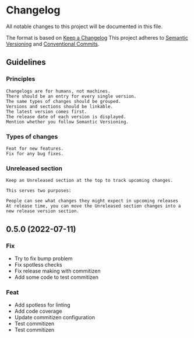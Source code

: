 # Changelog

All notable changes to this project will be documented in this file.

The format is based on [Keep a Changelog](http://keepachangelog.com/en/1.0.0/)
This project adheres to [Semantic Versioning](http://semver.org/spec/v2.0.0.html)
and [Conventional Commits](https://www.conventionalcommits.org/en/v1.0.0/).

## Guidelines

### Principles

    Changelogs are for humans, not machines.
    There should be an entry for every single version.
    The same types of changes should be grouped.
    Versions and sections should be linkable.
    The latest version comes first.
    The release date of each version is displayed.
    Mention whether you follow Semantic Versioning.

### Types of changes

    Feat for new features.
    Fix for any bug fixes.

### Unreleased section

    Keep an Unreleased section at the top to track upcoming changes.

    This serves two purposes:

    People can see what changes they might expect in upcoming releases
    At release time, you can move the Unreleased section changes into a new release version section.

## 0.5.0 (2022-07-11)

### Fix

- Try to fix bump problem
- Fix spotless checks
- Fix release making with commitizen
- Add some code to test commitizen

### Feat

- Add spotless for linting
- Add code coverage
- Update commitizen configuration
- Test commitizen
- Test commitizen
